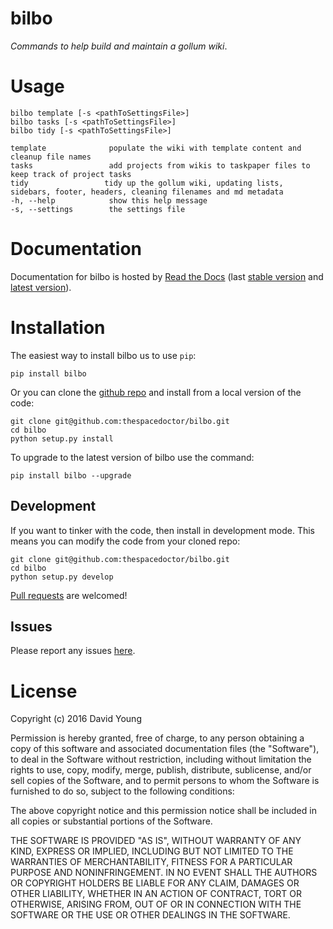 bilbo
=====

*Commands to help build and maintain a gollum wiki*.

Usage
=====

    bilbo template [-s <pathToSettingsFile>]
    bilbo tasks [-s <pathToSettingsFile>]
    bilbo tidy [-s <pathToSettingsFile>]

    template              populate the wiki with template content and cleanup file names
    tasks                 add projects from wikis to taskpaper files to keep track of project tasks
    tidy                 tidy up the gollum wiki, updating lists, sidebars, footer, headers, cleaning filenames and md metadata
    -h, --help            show this help message
    -s, --settings        the settings file

Documentation
=============

Documentation for bilbo is hosted by [Read the
Docs](http://bilbo.readthedocs.org/en/stable/) (last [stable
version](http://bilbo.readthedocs.org/en/stable/) and [latest
version](http://bilbo.readthedocs.org/en/latest/)).

Installation
============

The easiest way to install bilbo us to use `pip`:

    pip install bilbo

Or you can clone the [github
repo](https://github.com/thespacedoctor/bilbo) and install from a local
version of the code:

    git clone git@github.com:thespacedoctor/bilbo.git
    cd bilbo
    python setup.py install

To upgrade to the latest version of bilbo use the command:

    pip install bilbo --upgrade

Development
-----------

If you want to tinker with the code, then install in development mode.
This means you can modify the code from your cloned repo:

    git clone git@github.com:thespacedoctor/bilbo.git
    cd bilbo
    python setup.py develop

[Pull requests](https://github.com/thespacedoctor/bilbo/pulls) are
welcomed!

Issues
------

Please report any issues
[here](https://github.com/thespacedoctor/bilbo/issues).

License
=======

Copyright (c) 2016 David Young

Permission is hereby granted, free of charge, to any person obtaining a
copy of this software and associated documentation files (the
"Software"), to deal in the Software without restriction, including
without limitation the rights to use, copy, modify, merge, publish,
distribute, sublicense, and/or sell copies of the Software, and to
permit persons to whom the Software is furnished to do so, subject to
the following conditions:

The above copyright notice and this permission notice shall be included
in all copies or substantial portions of the Software.

THE SOFTWARE IS PROVIDED "AS IS", WITHOUT WARRANTY OF ANY KIND, EXPRESS
OR IMPLIED, INCLUDING BUT NOT LIMITED TO THE WARRANTIES OF
MERCHANTABILITY, FITNESS FOR A PARTICULAR PURPOSE AND NONINFRINGEMENT.
IN NO EVENT SHALL THE AUTHORS OR COPYRIGHT HOLDERS BE LIABLE FOR ANY
CLAIM, DAMAGES OR OTHER LIABILITY, WHETHER IN AN ACTION OF CONTRACT,
TORT OR OTHERWISE, ARISING FROM, OUT OF OR IN CONNECTION WITH THE
SOFTWARE OR THE USE OR OTHER DEALINGS IN THE SOFTWARE.
